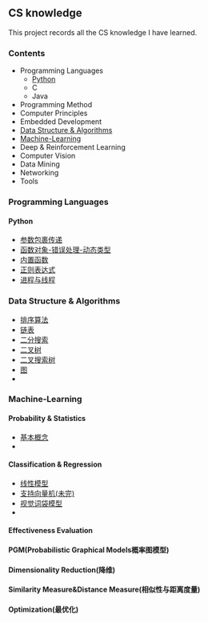 ## CS knowledge

This project records all the CS knowledge I have learned.

### Contents

* Programming Languages
  * [Python](#python)
  * C
  * Java
* Programming Method
* Computer Principles
* Embedded Development
* [Data Structure &  Algorithms](#algo)
* [Machine-Learning](#machine)
* Deep & Reinforcement Learning
* Computer Vision
* Data Mining
* Networking
* Tools



### Programming Languages

#### <span id="python">Python</span>

* [参数包裹传递](python/参数包裹传递.md)
* [函数对象-错误处理-动态类型](python/函数对象-错误处理-动态类型.md)
* [内置函数](python/内置函数.md)
* [正则表达式](python/正则表达式.md)
* [进程与线程](python/进程与线程.md)




### <span id="algo">Data Structure &  Algorithms</span>

* [排序算法](algorithm/sorting.md)
* [链表](algorithm/Linked_List.md)
* [二分搜索](algorithm/Binary_Search.md)
* [二叉树](algorithm/binary_tree.md)
* [二叉搜索树](algorithm/binary_search_tree.md)
* [图](algorithm/graph.md)
* ​



### <span id="machine">Machine-Learning</span>

#### Probability & Statistics

* [基本概念](machine_learning/基本概念.md)
* ​

#### Classification & Regression

- [线性模型](machine_learning/%E7%BA%BF%E6%80%A7%E6%A8%A1%E5%9E%8B.md)
- [支持向量机(未完)](machine_learning/%E6%94%AF%E6%8C%81%E5%90%91%E9%87%8F%E6%9C%BA,md)
- [视觉词袋模型](machine_learning/视觉词袋模型.md)
- ​

#### Effectiveness Evaluation



#### PGM(Probabilistic Graphical Models概率图模型)



#### Dimensionality Reduction(降维)



#### Similarity Measure&Distance Measure(相似性与距离度量)



#### Optimization(最优化)

